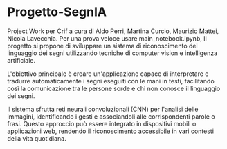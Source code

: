 # Progetto-SegnIA
Project Work per Crif a cura di Aldo Perri, Martina Curcio, Maurizio Mattei, Nicola Lavecchia.
Per una prova veloce usare main_notebook.ipynb,
Il progetto si propone di sviluppare un sistema di riconoscimento del linguaggio dei segni utilizzando tecniche di computer vision e intelligenza artificiale. 

L'obiettivo principale è creare un'applicazione capace di interpretare e tradurre automaticamente i segni eseguiti con le mani in testi, facilitando così la comunicazione tra le persone sorde e chi non conosce il linguaggio dei segni. 

Il sistema sfrutta reti neurali convoluzionali (CNN) per l'analisi delle immagini, identificando i gesti e associandoli alle corrispondenti parole o frasi. Questo approccio può essere integrato in dispositivi mobili o applicazioni web, rendendo il riconoscimento accessibile in vari contesti della vita quotidiana.
